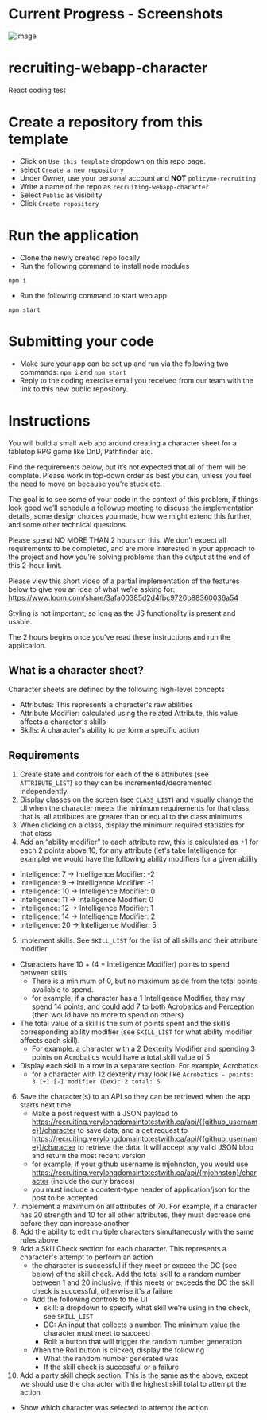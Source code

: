 # Current Progress - Screenshots

![image](https://github.com/user-attachments/assets/74c0fa22-7abc-429c-b714-a8b0dec38f9e)

# recruiting-webapp-character
React coding test

# Create a repository from this template
- Click on `Use this template` dropdown on this repo page.
- select `Create a new repository`
- Under Owner, use your personal account and **NOT** `policyme-recruiting`
- Write a name of the repo as `recruiting-webapp-character`
- Select `Public` as visibility
- Click `Create repository`

# Run the application
- Clone the newly created repo locally
- Run the following command to install node modules
```
npm i
```
- Run the following command to start web app
```
npm start
```

# Submitting your code
- Make sure your app can be set up and run via the following two commands: `npm i` and `npm start`
- Reply to the coding exercise email you received from our team with the link to this new public repository.

# Instructions

You will build a small web app around creating a character sheet for a tabletop RPG game like DnD, Pathfinder etc.

Find the requirements below, but it’s not expected that all of them will be complete. Please work in top-down order as best you can, unless you feel the need to move on because you’re stuck etc.

The goal is to see some of your code in the context of this problem, if things look good we’ll schedule a followup meeting to discuss the implementation details, some design choices you made, how we might extend this further, and some other technical questions.

Please spend NO MORE THAN 2 hours on this. We don’t expect all requirements to be completed, and are more interested in your approach to the project and how you’re solving problems than the output at the end of this 2-hour limit.

Please view this short video of a partial implementation of the features below to give you an idea of what we’re asking for: https://www.loom.com/share/3afa00385d2d4fbc9720b88360036a54

Styling is not important, so long as the JS functionality is present and usable.

The 2 hours begins once you've read these instructions and run the application.

## What is a character sheet?

Character sheets are defined by the following high-level concepts
- Attributes: This represents a character's raw abilities 
- Attribute Modifier: calculated using the related Attribute, this value affects a character's skills
- Skills: A character's ability to perform a specific action



## Requirements

1. Create state and controls for each of the 6 attributes (see `ATTRIBUTE_LIST`) so they can be incremented/decremented independently.
2. Display classes on the screen (see `CLASS_LIST`) and visually change the UI when the character meets the minimum requirements for that class, that is, all attributes are greater than or equal to the class minimums
3. When clicking on a class, display the minimum required statistics for that class
4. Add an “ability modifier” to each attribute row, this is calculated as +1 for each 2 points above 10, for any attribute (let's take Intelligence for example) we would have the following ability modifiers for a given ability
  - Intelligence: 7 -> Intelligence Modifier: -2
  - Intelligence: 9 -> Intelligence Modifier: -1
  - Intelligence: 10 -> Intelligence Modifier: 0
  - Intelligence: 11 -> Intelligence Modifier: 0
  - Intelligence: 12 -> Intelligence Modifier: 1
  - Intelligence: 14 -> Intelligence Modifier: 2
  - Intelligence: 20 -> Intelligence Modifier: 5
5. Implement skills. See `SKILL_LIST` for the list of all skills and their attribute modifier 
  - Characters have 10 + (4 * Intelligence Modifier) points to spend between skills.
    - There is a minimum of 0, but no maximum aside from the total points available to spend.
    - for example, if a character has a 1 Intelligence Modifier, they may spend 14 points, and could add 7 to both Acrobatics and Perception (then would have no more to spend on others)
  - The total value of a skill is the sum of points spent and the skill’s corresponding ability modifier (see `SKILL_LIST` for what ability modifier affects each skill). 
    - For example. a character with a 2 Dexterity Modifier and spending 3 points on Acrobatics would have a total skill value of 5
  - Display each skill in a row in a separate section. For example, Acrobatics 
    - for a character with 12 dexterity may look like `Acrobatics - points: 3 [+] [-] modifier (Dex): 2 total: 5`
6. Save the character(s) to an API so they can be retrieved when the app starts next time. 
    - Make a post request with a JSON payload to https://recruiting.verylongdomaintotestwith.ca/api/{{github_username}}/character to save data, and a get request to https://recruiting.verylongdomaintotestwith.ca/api/{{github_username}}/character to retrieve the data. It will accept any valid JSON blob and return the most recent version
    - for example, if your github username is mjohnston, you would use https://recruiting.verylongdomaintotestwith.ca/api/{mjohnston}/character (include the curly braces)
    - you must include a content-type header of application/json for the post to be accepted 
7. Implement a maximum on all attributes of 70. For example, if a character has 20 strength and 10 for all other attributes, they must decrease one before they can increase another
8. Add the ability to edit multiple characters simultaneously with the same rules above
9. Add a Skill Check section for each character. This represents a character's attempt to perform an action
    - the character is successful if they meet or exceed the DC (see below) of the skill check. Add the total skill to a random number between 1 and 20 inclusive, if this meets or exceeds the DC the skill check is successful, otherwise it's a failure
    - Add the following controls to the UI
      - skill: a dropdown to specify what skill we're using in the check, see `SKILL_LIST`
      - DC: An input that collects a number. The minimum value the character must meet to succeed
      - Roll: a button that will trigger the random number generation
    - When the Roll button is clicked, display the following
      - What the random number generated was
      - If the skill check is successful or a failure
10. Add a party skill check section. This is the same as the above, except we should use the character with the highest skill total to attempt the action
  - Show which character was selected to attempt the action

